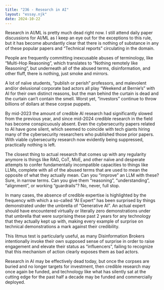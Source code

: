 ```yaml
---
title: "236 - Research in AI"
layout: "essay.njk"
date: 2024-10-22
---
```


Research in AI/ML is pretty much dead right now. I still attend daily paper discussions for AI/ML as I keep an eye out for the exceptions to this rule, but it has become abundantly clear that there is nothing of substance in any of these popular papers and “Technical reports” circulating in the domain.

People are frequently committing inexcusable abuses of terminology, like “Multi-Hop Reasoning”, which translates to “Nothing remotely like Reasoning”, but underneath all of the abused terms, disinformation, and other fluff, there is nothing, just smoke and mirrors.

A lot of naïve students, “publish or perish” professors, and malevolent and/or delusional corporate bad actors all play “Weekend at Bernie’s” with AI for their own distinct reasons, but the man behind the curtain is dead and the curtain can’t contain the smell. Worst yet, “investors” continue to throw billions of dollars at these corpse puppets.

By mid-2023 the amount of credible AI research had significantly slowed from the previous year, and since mid-2024 credible research in the field has become conspicuously absent. Even the cybersecurity papers related to AI have gone silent, which seemed to coincide with tech giants hiring many of the cybersecurity researchers who published those prior papers. With viable cybersecurity research now evidently being suppressed, practically nothing is left.

The closest thing to actual research that comes up with any regularity anymore is things like RAG, CoT, MoE, and other naïve and desperate attempts to confer fundamentally incompatible capacities to things like LLMs, complete with all of the abused terms that are used to mean the opposite of what they actually mean. Can you “improve” an LLM with these? Sure, in narrow terms. Can you give them “reasoning”, “understanding”, “alignment”, or working “guardrails”? No, never, full stop.

In many cases, the absence of credible expertise is highlighted by the frequency with which a so-called “AI Expert” has been surprised by things demonstrated under the umbrella of “Generative AI”. An actual expert should have encountered virtually or literally zero demonstrations under that umbrella that were surprising these past 2 years for any technology that they actually kept up with, making every example of surprise on technical demonstrations a mark against their credibility.

This litmus test is particularly useful, as many Disinformation Brokers intentionally invoke their own supposed sense of surprise in order to raise engagement and elevate their status as “influencers”, failing to recognize that this mechanism of action clearly exposes them as bad actors.

Research in AI may be effectively dead today, but once the corpses are buried and no longer targets for investment, then credible research may once again be funded, and technology like what has silently sat at the cutting edge for the past half a decade may be funded and commercially deployed.

